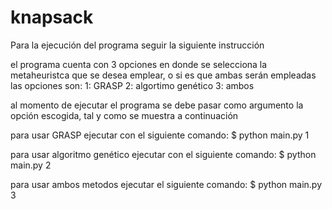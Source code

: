 # knapsack

Para la ejecución del programa seguir la siguiente instrucción

el programa cuenta con 3 opciones en donde se selecciona la metaheuristca que se desea emplear, o si es que ambas serán empleadas
las opciones son:
1: GRASP
2: algortimo genético
3: ambos

al momento de ejecutar el programa se debe pasar como argumento la opción escogida, tal y como se muestra a continuación

para usar GRASP ejecutar con el siguiente comando:
$ python main.py 1

para usar algoritmo genético ejecutar con el siguiente comando:
$ python main.py 2

para usar ambos metodos ejecutar el siguiente comando:
$ python main.py 3
